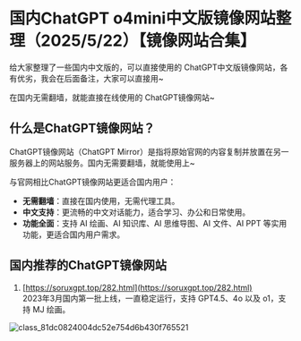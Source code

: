 # 国内ChatGPT o4mini中文版镜像网站整理（2025/5/22）【镜像网站合集】

给大家整理了一些国内中文版的，可以直接使用的 ChatGPT中文版镜像网站，各有优劣，我会在后面备注，大家可以直接用~

在国内无需翻墙，就能直接在线使用的 ChatGPT镜像网站~

## 什么是ChatGPT镜像网站？

ChatGPT镜像网站（ChatGPT Mirror）是指将原始官网的内容复制并放置在另一服务器上的网站服务。国内无需要翻墙，就能使用上~

与官网相比ChatGPT镜像网站更适合国内用户：

- **无需翻墙**：直接在国内使用，无需代理工具。
- **中文支持**：更流畅的中文对话能力，适合学习、办公和日常使用。
- **功能全面**：支持 AI 绘画、AI 知识库、AI 思维导图、AI 文件、AI PPT 等实用功能，更适合国内用户需求。

## 国内推荐的ChatGPT镜像网站

1. [https://soruxgpt.top/282.html](https://soruxgpt.top/282.html)  
   2023年3月国内第一批上线，一直稳定运行，支持 GPT4.5、4o 以及 o1，支持 MJ 绘画。
   

![class_81dc0824004dc52e754d6b430f765521](https://github.com/user-attachments/assets/f7573cd5-92cd-4400-a001-7ce56e72269f)
